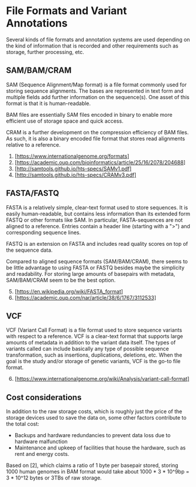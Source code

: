 # File Formats and Variant Annotations

Several kinds of file formats and annotation systems are used depending on the kind of information that is recorded and other requirements such as storage, further processing, etc.

## SAM/BAM/CRAM

SAM (Sequence Alignment/Map format) is a file format commonly used for storing sequence alignments. The bases are represented in text form and multiple fields add further information on the sequence(s). One asset of this format is that it is human-readable.

BAM files are essentially SAM files encoded in binary to enable more efficient use of storage space and quick access.

CRAM is a further development on the compression efficiency of BAM files. As such, it is also a binary encoded file format that stores read alignments relative to a reference.

1. [https://www.internationalgenome.org/formats]
2. [https://academic.oup.com/bioinformatics/article/25/16/2078/204688]
3. [http://samtools.github.io/hts-specs/SAMv1.pdf]
4. [http://samtools.github.io/hts-specs/CRAMv3.pdf]

## FASTA/FASTQ

FASTA is a relatively simple, clear-text format used to store sequences. It is easily human-readable, but contains less information than its extended form FASTQ or other formats like SAM. In particular, FASTA-sequences are not aligned to a reference. Entries contain a header line (starting with a ">") and corresponding sequence lines.

FASTQ is an extension on FASTA and includes read quality scores on top of the sequence data.

Compared to aligned sequence formats (SAM/BAM/CRAM), there seems to be little advantage to using FASTA or FASTQ besides maybe the simplicity and readability. For storing large amounts of basepairs with metadata, SAM/BAM/CRAM seem to be the best option.

5. [https://en.wikipedia.org/wiki/FASTA_format]
6. [https://academic.oup.com/nar/article/38/6/1767/3112533]

## VCF

VCF (Variant Call Format) is a file format used to store sequence variants with respect to a reference. VCF is a clear-text format that supports large amounts of metadata in addition to the variant data itself. The types of variants called can include basically any type of possible sequence transformation, such as insertions, duplications, deletions, etc. When the goal is the study and/or storage of genetic variants, VCF is the go-to file format.

6. [https://www.internationalgenome.org/wiki/Analysis/variant-call-format]

## Cost considerations

In addition to the raw storage costs, which is roughly just the price of the storage devices used to save the data on, some other factors contribute to the total cost:

* Backups and hardware redundancies to prevent data loss due to hardware malfunction
* Maintenance and upkeep of facilities that house the hardware, such as rent and energy costs.

Based on [2], which claims a ratio of 1 byte per basepair stored, storing 1000 human genomes in BAM format would take about 1000 * 3 * 10^9bp = 3 * 10^12 bytes or 3TBs of raw storage.
